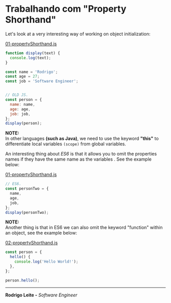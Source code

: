 # Trabalhando com "Property Shorthand"

Let's look at a very interesting way of working on object initialization:

[01-propertyShorthand.js](src/01-propertyShorthand.js)
```js
function display(text) {
  console.log(text);
}

const name = 'Rodrigo';
const age = 27;
const job = 'Software Engineer';


// OLD JS.
const person = {
  name: name,
  age: age,
  job: job,
};
display(person);
```

**NOTE:**  
In other languages **(such as Java)**, we need to use the keyword **"this"** to differentiate local variables `(scope)` from global variables.

An interesting thing about *ES6* is that it allows you to omit the properties names if they have the same name as the variables . See the example below:

[01-propertyShorthand.js](src/01-propertyShorthand.js)
```js
// ES6.
const personTwo = {
  name,
  age,
  job,
};
display(personTwo);
```

**NOTE:**  
Another thing is that in ES6 we can also omit the keyword "function" within an object, see the example below:

[02-propertyShorthand.js](src/02-propertyShorthand.js)
```js
const person = {
  hello() {
    console.log('Hello World!');
  },
};

person.hello();
```

---

**Rodrigo Leite -** *Software Engineer*
